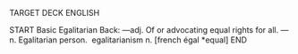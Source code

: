 TARGET DECK
ENGLISH

START
Basic
Egalitarian
Back: —adj. Of or advocating equal rights for all. —n. Egalitarian person.  egalitarianism n. [french égal *equal]
END

